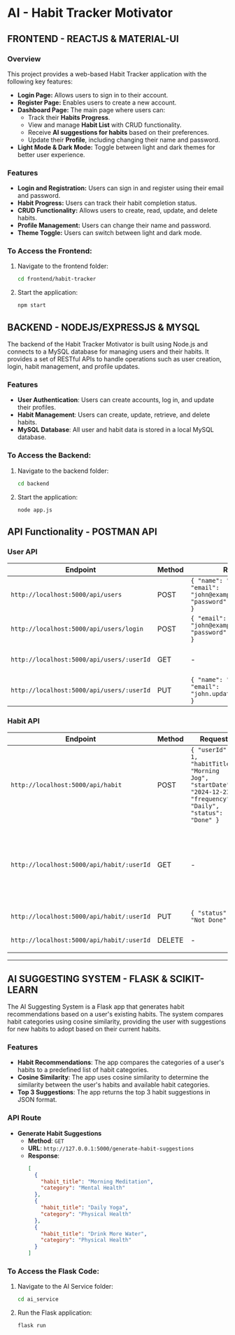 # AI - Habit Tracker Motivator

## FRONTEND - REACTJS & MATERIAL-UI

### Overview
This project provides a web-based Habit Tracker application with the following key features:

- **Login Page:** Allows users to sign in to their account.
- **Register Page:** Enables users to create a new account.
- **Dashboard Page:** The main page where users can:
  - Track their **Habits Progress**.
  - View and manage **Habit List** with CRUD functionality.
  - Receive **AI suggestions for habits** based on their preferences.
  - Update their **Profile**, including changing their name and password.
- **Light Mode & Dark Mode:** Toggle between light and dark themes for better user experience.

### Features

- **Login and Registration:** Users can sign in and register using their email and password.
- **Habit Progress:** Users can track their habit completion status.
- **CRUD Functionality:** Allows users to create, read, update, and delete habits.
- **Profile Management:** Users can change their name and password.
- **Theme Toggle:** Users can switch between light and dark mode.

### To Access the Frontend:

1. Navigate to the frontend folder:
   ```bash
   cd frontend/habit-tracker
2. Start the application:
   ```bash
   npm start

## BACKEND - NODEJS/EXPRESSJS & MYSQL

The backend of the Habit Tracker Motivator is built using Node.js and connects to a MySQL database for managing users and their habits. It provides a set of RESTful APIs to handle operations such as user creation, login, habit management, and profile updates.

### Features

- **User Authentication**: Users can create accounts, log in, and update their profiles.
- **Habit Management**: Users can create, update, retrieve, and delete habits.
- **MySQL Database**: All user and habit data is stored in a local MySQL database.

  

### To Access the Backend:

1. Navigate to the backend folder:
   ```bash
   cd backend
2. Start the application:
   ```bash
   node app.js
## API Functionality - POSTMAN API

### User API

| **Endpoint**                 | **Method** | **Request**                                                             | **Response**                                                                                         | **Description**                      |
|------------------------------|------------|-------------------------------------------------------------------------|-----------------------------------------------------------------------------------------------------|--------------------------------------|
| `http://localhost:5000/api/users`                 | POST       | `{ "name": "John Doe", "email": "john@example.com", "password": "password123" }`  | `{ "message": "User created successfully", "userId": 12 }`                                           | Create a new user                   |
| `http://localhost:5000/api/users/login`           | POST       | `{ "email": "john@example.com", "password": "password123" }`              | `{ "message": "Login successful", "token": "<JWT>" }`                                                 | Login user                          |
| `http://localhost:5000/api/users/:userId`         | GET        | -                                                                       | `{ "name": "John Doe", "email": "john@example.com" }`                                               | Get user by ID                      |
| `http://localhost:5000/api/users/:userId`         | PUT        | `{ "name": "John Updated", "email": "john.updated@example.com" }`        | `{ "message": "User updated successfully" }`                                                        | Update user by ID                   |

### Habit API

| **Endpoint**                 | **Method** | **Request**                                                             | **Response**                                                                                         | **Description**                      |
|------------------------------|------------|-------------------------------------------------------------------------|-----------------------------------------------------------------------------------------------------|--------------------------------------|
| `http://localhost:5000/api/habit`                 | POST       | `{ "userId": 1, "habitTitle": "Morning Jog", "startDate": "2024-12-23", "frequency": "Daily", "status": "Done" }` | `{ "message": "Habit created", "habitId": 4 }`                                                      | Create a new habit                  |
| `http://localhost:5000/api/habit/:userId`         | GET        | -                                                                       | `[ { "habit_id": 3, "user_id": 6, "habit_title": "Drink Water", "start_date": "2024-12-20", "frequency": "Daily", "status": "Not Done" } ]` | Get habits for a user                |
| `http://localhost:5000/api/habit/:userId`         | PUT        | `{ "status": "Not Done" }`                                              | `{ "message": "Habit status updated" }`                                                             | Update habit status                  |
| `http://localhost:5000/api/habit/:userId`         | DELETE     | -                                                                       | `{ "message": "Habit deleted" }`                                                                     | Delete a habit                       |

---


   
## AI SUGGESTING SYSTEM - FLASK & SCIKIT-LEARN

The AI Suggesting System is a Flask app that generates habit recommendations based on a user's existing habits. The system compares habit categories using cosine similarity, providing the user with suggestions for new habits to adopt based on their current habits.

### Features

- **Habit Recommendations**: The app compares the categories of a user's habits to a predefined list of habit categories.
- **Cosine Similarity**: The app uses cosine similarity to determine the similarity between the user's habits and available habit categories.
- **Top 3 Suggestions**: The app returns the top 3 habit suggestions in JSON format.

### API Route

- **Generate Habit Suggestions**
  - **Method**: `GET`
  - **URL**: `http://127.0.0.1:5000/generate-habit-suggestions`
  - **Response**:
    ```json
    [
      {
        "habit_title": "Morning Meditation",
        "category": "Mental Health"
      },
      {
        "habit_title": "Daily Yoga",
        "category": "Physical Health"
      },
      {
        "habit_title": "Drink More Water",
        "category": "Physical Health"
      }
    ]
    ```

### To Access the Flask Code:

1. Navigate to the AI Service folder:
   ```bash
   cd ai_service
2. Run the Flask application:
   ```bash
   flask run


